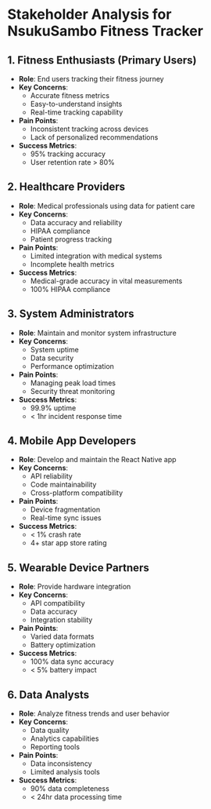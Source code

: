# Stakeholder Analysis for NsukuSambo Fitness Tracker

## 1. Fitness Enthusiasts (Primary Users)
- **Role**: End users tracking their fitness journey
- **Key Concerns**: 
  - Accurate fitness metrics
  - Easy-to-understand insights
  - Real-time tracking capability
- **Pain Points**: 
  - Inconsistent tracking across devices
  - Lack of personalized recommendations
- **Success Metrics**: 
  - 95% tracking accuracy
  - User retention rate > 80%

## 2. Healthcare Providers
- **Role**: Medical professionals using data for patient care
- **Key Concerns**:
  - Data accuracy and reliability
  - HIPAA compliance
  - Patient progress tracking
- **Pain Points**:
  - Limited integration with medical systems
  - Incomplete health metrics
- **Success Metrics**:
  - Medical-grade accuracy in vital measurements
  - 100% HIPAA compliance

## 3. System Administrators
- **Role**: Maintain and monitor system infrastructure
- **Key Concerns**:
  - System uptime
  - Data security
  - Performance optimization
- **Pain Points**:
  - Managing peak load times
  - Security threat monitoring
- **Success Metrics**:
  - 99.9% uptime
  - < 1hr incident response time

## 4. Mobile App Developers
- **Role**: Develop and maintain the React Native app
- **Key Concerns**:
  - API reliability
  - Code maintainability
  - Cross-platform compatibility
- **Pain Points**:
  - Device fragmentation
  - Real-time sync issues
- **Success Metrics**:
  - < 1% crash rate
  - 4+ star app store rating

## 5. Wearable Device Partners
- **Role**: Provide hardware integration
- **Key Concerns**:
  - API compatibility
  - Data accuracy
  - Integration stability
- **Pain Points**:
  - Varied data formats
  - Battery optimization
- **Success Metrics**:
  - 100% data sync accuracy
  - < 5% battery impact

## 6. Data Analysts
- **Role**: Analyze fitness trends and user behavior
- **Key Concerns**:
  - Data quality
  - Analytics capabilities
  - Reporting tools
- **Pain Points**:
  - Data inconsistency
  - Limited analysis tools
- **Success Metrics**:
  - 90% data completeness
  - < 24hr data processing time
